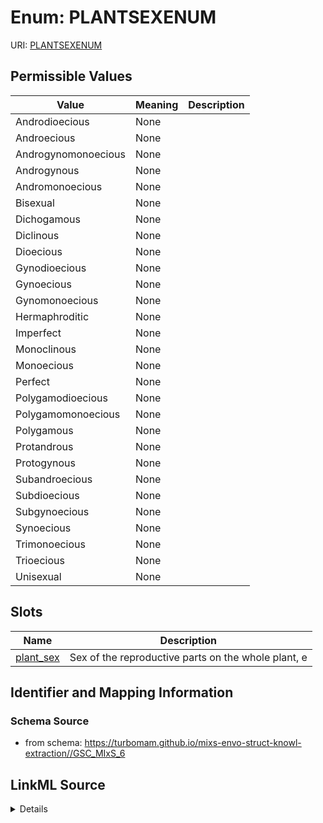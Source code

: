 # Enum: PLANTSEXENUM



URI: [PLANTSEXENUM](PLANTSEXENUM)

## Permissible Values

| Value | Meaning | Description |
| --- | --- | --- |
| Androdioecious | None |  |
| Androecious | None |  |
| Androgynomonoecious | None |  |
| Androgynous | None |  |
| Andromonoecious | None |  |
| Bisexual | None |  |
| Dichogamous | None |  |
| Diclinous | None |  |
| Dioecious | None |  |
| Gynodioecious | None |  |
| Gynoecious | None |  |
| Gynomonoecious | None |  |
| Hermaphroditic | None |  |
| Imperfect | None |  |
| Monoclinous | None |  |
| Monoecious | None |  |
| Perfect | None |  |
| Polygamodioecious | None |  |
| Polygamomonoecious | None |  |
| Polygamous | None |  |
| Protandrous | None |  |
| Protogynous | None |  |
| Subandroecious | None |  |
| Subdioecious | None |  |
| Subgynoecious | None |  |
| Synoecious | None |  |
| Trimonoecious | None |  |
| Trioecious | None |  |
| Unisexual | None |  |




## Slots

| Name | Description |
| ---  | --- |
| [plant_sex](plant_sex.md) | Sex of the reproductive parts on the whole plant, e |






## Identifier and Mapping Information







### Schema Source


* from schema: https://turbomam.github.io/mixs-envo-struct-knowl-extraction//GSC_MIxS_6




## LinkML Source

<details>
```yaml
name: PLANT_SEX_ENUM
from_schema: https://turbomam.github.io/mixs-envo-struct-knowl-extraction//GSC_MIxS_6
rank: 1000
permissible_values:
  Androdioecious:
    text: Androdioecious
  Androecious:
    text: Androecious
  Androgynomonoecious:
    text: Androgynomonoecious
  Androgynous:
    text: Androgynous
  Andromonoecious:
    text: Andromonoecious
  Bisexual:
    text: Bisexual
  Dichogamous:
    text: Dichogamous
  Diclinous:
    text: Diclinous
  Dioecious:
    text: Dioecious
  Gynodioecious:
    text: Gynodioecious
  Gynoecious:
    text: Gynoecious
  Gynomonoecious:
    text: Gynomonoecious
  Hermaphroditic:
    text: Hermaphroditic
  Imperfect:
    text: Imperfect
  Monoclinous:
    text: Monoclinous
  Monoecious:
    text: Monoecious
  Perfect:
    text: Perfect
  Polygamodioecious:
    text: Polygamodioecious
  Polygamomonoecious:
    text: Polygamomonoecious
  Polygamous:
    text: Polygamous
  Protandrous:
    text: Protandrous
  Protogynous:
    text: Protogynous
  Subandroecious:
    text: Subandroecious
  Subdioecious:
    text: Subdioecious
  Subgynoecious:
    text: Subgynoecious
  Synoecious:
    text: Synoecious
  Trimonoecious:
    text: Trimonoecious
  Trioecious:
    text: Trioecious
  Unisexual:
    text: Unisexual

```
</details>
